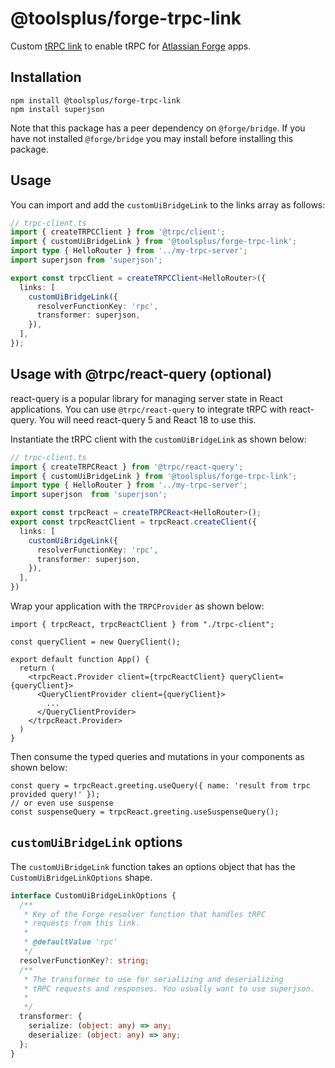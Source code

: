 # @toolsplus/forge-trpc-link

Custom [tRPC link](https://trpc.io/docs/links) to enable tRPC for [Atlassian Forge](https://developer.atlassian.com/platform/forge/) apps.

## Installation

```shell
npm install @toolsplus/forge-trpc-link
npm install superjson
```

Note that this package has a peer dependency on `@forge/bridge`. If you have not installed `@forge/bridge` you may install before installing this package.

## Usage

You can import and add the `customUiBridgeLink` to the links array as follows:

```typescript
// trpc-client.ts
import { createTRPCClient } from '@trpc/client';
import { customUiBridgeLink } from '@toolsplus/forge-trpc-link';
import type { HelloRouter } from '../my-trpc-server';
import superjson from 'superjson';

export const trpcClient = createTRPCClient<HelloRouter>({
  links: [
    customUiBridgeLink({
      resolverFunctionKey: 'rpc',
      transformer: superjson,
    }),
  ],
});
```

## Usage with @trpc/react-query (optional)
react-query is a popular library for managing server state in React applications. You can use `@trpc/react-query` to integrate tRPC with react-query.
You will need react-query 5 and React 18 to use this.

Instantiate the tRPC client with the `customUiBridgeLink` as shown below:
```typescript
// trpc-client.ts
import { createTRPCReact } from '@trpc/react-query';
import { customUiBridgeLink } from '@toolsplus/forge-trpc-link';
import type { HelloRouter } from '../my-trpc-server';
import superjson  from 'superjson';

export const trpcReact = createTRPCReact<HelloRouter>();
export const trpcReactClient = trpcReact.createClient({
  links: [
    customUiBridgeLink({
      resolverFunctionKey: 'rpc',
      transformer: superjson,
    }),
  ],
})
```
Wrap your application with the `TRPCProvider` as shown below:
```tsx
import { trpcReact, trpcReactClient } from "./trpc-client";

const queryClient = new QueryClient();

export default function App() {
  return (
    <trpcReact.Provider client={trpcReactClient} queryClient={queryClient}>
      <QueryClientProvider client={queryClient}>
        ... 
      </QueryClientProvider>
    </trpcReact.Provider>
  )
}
```
Then consume the typed queries and mutations in your components as shown below:
```tsx
const query = trpcReact.greeting.useQuery({ name: 'result from trpc provided query!' });
// or even use suspense
const suspenseQuery = trpcReact.greeting.useSuspenseQuery();
```

## `customUiBridgeLink` options

The `customUiBridgeLink` function takes an options object that has the `CustomUiBridgeLinkOptions` shape.

```typescript
interface CustomUiBridgeLinkOptions {
  /**
   * Key of the Forge resolver function that handles tRPC 
   * requests from this link.
   * 
   * @defaultValue 'rpc'
   */
  resolverFunctionKey?: string;
  /**
   * The transformer to use for serializing and deserializing 
   * tRPC requests and responses. You usually want to use superjson.
   *
   */
  transformer: {
    serialize: (object: any) => any;
    deserialize: (object: any) => any;
  };
}
```

